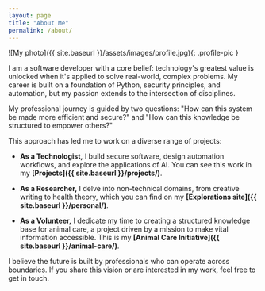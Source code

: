 ```yaml
---
layout: page
title: "About Me"
permalink: /about/
---
```


![My photo]({{ site.baseurl }}/assets/images/profile.jpg){: .profile-pic }

I am a software developer with a core belief: technology's greatest value is unlocked when it's applied to solve real-world, complex problems. My career is built on a foundation of Python, security principles, and automation, but my passion extends to the intersection of disciplines.

My professional journey is guided by two questions: "How can this system be made more efficient and secure?" and "How can this knowledge be structured to empower others?"

This approach has led me to work on a diverse range of projects:

* **As a Technologist,** I build secure software, design automation workflows, and explore the applications of AI. You can see this work in my **[Projects]({{ site.baseurl }}/projects/)**.

* **As a Researcher,** I delve into non-technical domains, from creative writing to health theory, which you can find on my **[Explorations site]({{ site.baseurl }}/personal/)**.

* **As a Volunteer,** I dedicate my time to creating a structured knowledge base for animal care, a project driven by a mission to make vital information accessible. This is my **[Animal Care Initiative]({{ site.baseurl }}/animal-care/)**.

I believe the future is built by professionals who can operate across boundaries. If you share this vision or are interested in my work, feel free to get in touch.